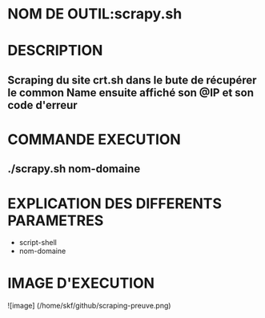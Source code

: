 # NOM DE OUTIL:scrapy.sh
# DESCRIPTION
## Scraping du site crt.sh dans le bute de récupérer le common Name ensuite affiché son @IP et son code d'erreur
# COMMANDE EXECUTION 
## ./scrapy.sh nom-domaine
# EXPLICATION DES DIFFERENTS PARAMETRES
 * script-shell
 * nom-domaine
# IMAGE D'EXECUTION
![image] (/home/skf/github/scraping-preuve.png)

